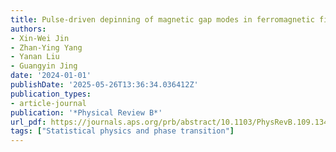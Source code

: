 ```yaml
---
title: Pulse-driven depinning of magnetic gap modes in ferromagnetic films
authors:
- Xin-Wei Jin
- Zhan-Ying Yang
- Yanan Liu
- Guangyin Jing
date: '2024-01-01'
publishDate: '2025-05-26T13:36:34.036412Z'
publication_types:
- article-journal
publication: '*Physical Review B*'
url_pdf: https://journals.aps.org/prb/abstract/10.1103/PhysRevB.109.134416
tags: ["Statistical physics and phase transition"]
---
```

